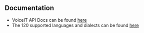 ## Documentation 

* VoiceIT API Docs can be found [here](https://api.voiceit.io)
* The 120 supported languages and dialects can be found [here](https://api.voiceit.io/#content-languages-with-upcharge) 
